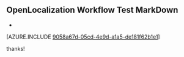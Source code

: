 ## OpenLocalization Workflow Test MarkDown
* 

[AZURE.INCLUDE [9058a67d-05cd-4e9d-a1a5-de181f62b1e1](calleeMd1.md)]

 
thanks!